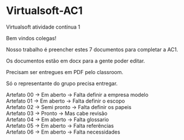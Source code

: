 # Virtualsoft-AC1
Virtualsoft atividade contínua 1

Bem vindos colegas!

Nosso trabalho é preencher estes 7 documentos para completar a AC1.

Os documentos estão em docx para a gente poder editar.

Precisam ser entregues em PDF pelo classroom.

Só o representante do grupo precisa entregar.

Artefato 00 -> Em aberto   -> Falta definir a empresa modelo <br/>
Artefato 01 -> Em aberto   -> Falta definir o escopo         <br/>
Artefato 02 -> Semi pronto -> Falta definir os papeis        <br/>
Artefato 03 -> Pronto      -> Mas cabe revisão               <br/>
Artefato 04 -> Em aberto   -> Falta glossario                <br/>
Artefato 05 -> Em aberto   -> Falta referências              <br/>
Artefato 06 -> Em aberto   -> Falta necessidades             <br/>

